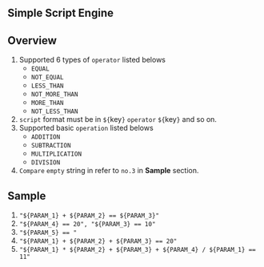 Simple Script Engine
-

Overview
- 
1. Supported 6 types of `operator` listed belows
    - `EQUAL`
    - `NOT_EQUAL`
    - `LESS_THAN`
    - `NOT_MORE_THAN`
    - `MORE_THAN`
    - `NOT_LESS_THAN`
2. `script` format must be in `${`key`}` `operator` `${`key`}` and so on.
3. Supported basic `operation` listed belows
    - `ADDITION`
    - `SUBTRACTION`
    - `MULTIPLICATION`
    - `DIVISION`
4. `Compare` `empty` string in refer to `no.3` in **Sample** section.

Sample
-
1. `"${PARAM_1} + ${PARAM_2} == ${PARAM_3}"`
2. `"${PARAM_4} == 20", "${PARAM_3} == 10"`
3. `"${PARAM_5} == "`
4. `"${PARAM_1} + ${PARAM_2} + ${PARAM_3} == 20"`
5. `"${PARAM_1} * ${PARAM_2} + ${PARAM_3} + ${PARAM_4} / ${PARAM_1} == 11"`

